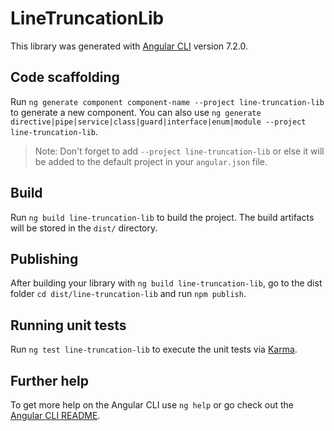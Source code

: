 # LineTruncationLib

This library was generated with [Angular CLI](https://github.com/angular/angular-cli) version 7.2.0.

## Code scaffolding

Run `ng generate component component-name --project line-truncation-lib` to generate a new component. You can also use `ng generate directive|pipe|service|class|guard|interface|enum|module --project line-truncation-lib`.
> Note: Don't forget to add `--project line-truncation-lib` or else it will be added to the default project in your `angular.json` file. 

## Build

Run `ng build line-truncation-lib` to build the project. The build artifacts will be stored in the `dist/` directory.

## Publishing

After building your library with `ng build line-truncation-lib`, go to the dist folder `cd dist/line-truncation-lib` and run `npm publish`.

## Running unit tests

Run `ng test line-truncation-lib` to execute the unit tests via [Karma](https://karma-runner.github.io).

## Further help

To get more help on the Angular CLI use `ng help` or go check out the [Angular CLI README](https://github.com/angular/angular-cli/blob/master/README.md).
